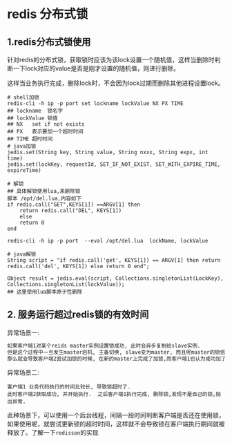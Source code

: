# redis 分布式锁

## 1.redis分布式锁使用

针对redis的分布式锁，获取锁时应该为该lock设置一个随机值，这样当删除时判断一下lock对应的value是否是刚才设置的随机值，则进行删除。

这样当业务执行完成，删除lock时，不会因为lock过期而删除其他进程设置lock。

```shell
# shell加锁
redis-cli -h ip -p port set lockname lockValue NX PX TIME
## lockname  锁名字
## lockValue 锁值
## NX	set if not exists
## PX	表示要加一个超时时间
## TIME	超时时间
# java加锁
jedis.set(String key, String value, String nxxx, String expx, int time)
jedis.set(lockKey, requestId, SET_IF_NOT_EXIST, SET_WITH_EXPIRE_TIME, expireTime)

# 解锁
## 具体解锁使用lua,来删除锁
脚本 /opt/del.lua,内容如下
if redis.call("GET",KEYS[1]) ==ARGV[1] then
	return redis.call("DEL", KEYS[1])
	else
	return 0
end

redis-cli -h ip -p port  --eval /opt/del.lua  lockName, lockValue

# java解锁
String script = "if redis.call('get', KEYS[1]) == ARGV[1] then return redis.call('del', KEYS[1]) else return 0 end";

Object result = jedis.eval(script, Collections.singletonList(LockKey), Collections.singletonList(lockValue));
## 这里使用lua脚本原子性删除
```





## 2. 服务运行超过redis锁的有效时间

异常场景一:

```sh
如果客户端1对某个reids master实例设置锁成功, 此时会异步复制给slave实例.
但是这个过程中一旦发生master宕机, 主备切换, slave变为master, 而且呢master的锁信息没有同步到此slave上.
那么就会导致客户端2尝试加锁的时候, 在新的master上完成了加锁,而客户端1也认为成功加了锁.
```

异常场景二:

```shell
客户端1 业务代码执行的时间比较长, 导致锁超时了.
此时客户端2获取成功, 并开始执行.  之后客户端1执行完成, 删除锁,发现不是自己的锁,抛出异常.
```

此种场景下，可以使用一个后台线程，间隔一段时间判断客户端是否还在使用锁，如果使用呢，就尝试更新锁的超时时间，这样就不会导致锁在客户端执行期间就被释放了。了解一下``redisson``的实现






























